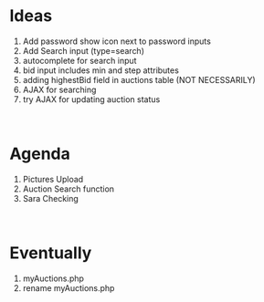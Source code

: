 # Ideas
1. Add password show icon next to password inputs
1. Add Search input (type=search)
1. autocomplete for search input
1. bid input includes min and step attributes
1. adding highestBid field in auctions table (NOT NECESSARILY)
1. AJAX for searching
1. try AJAX for updating auction status

<br>

# Agenda
1. Pictures Upload
1. Auction Search function
1. Sara Checking

<br>

# Eventually
1. myAuctions.php
1. rename myAuctions.php